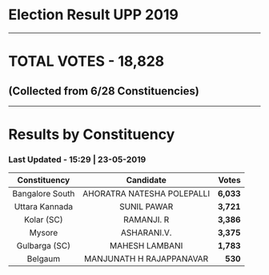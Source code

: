# Election Result UPP 2019

---
# TOTAL VOTES - 18,828 
## (Collected from 6/28 Constituencies) 


---
# Results by Constituency 

### Last Updated - 15:29 | 23-05-2019 


| Constituency  |        Candidate         |  Votes  |
|:-------------:|:------------------------:|--------:|
|Bangalore South|AHORATRA NATESHA POLEPALLI|**6,033**|
|Uttara Kannada |       SUNIL PAWAR        |**3,721**|
|  Kolar (SC)   |        RAMANJI. R        |**3,386**|
|    Mysore     |       ASHARANI.V.        |**3,375**|
| Gulbarga (SC) |      MAHESH LAMBANI      |**1,783**|
|    Belgaum    | MANJUNATH H RAJAPPANAVAR |  **530**|


<script async src='https://www.googletagmanager.com/gtag/js?id=UA-138371535-2'></script><script>window.dataLayer = window.dataLayer || [];function gtag(){dataLayer.push(arguments);}gtag('js', new Date());gtag('config', 'UA-138371535-2');</script>